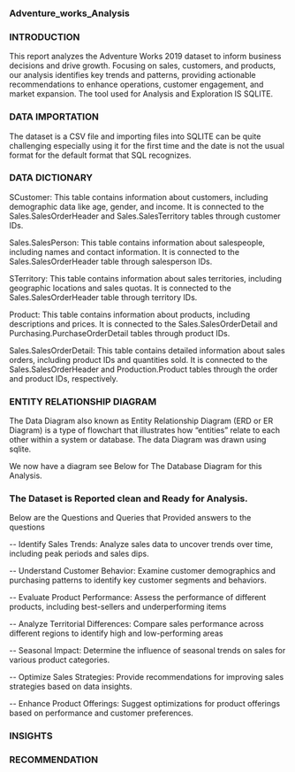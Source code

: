 ### Adventure_works_Analysis

### INTRODUCTION


This report analyzes the Adventure Works 2019 dataset to inform business decisions and drive growth. Focusing on sales, customers, and products, our analysis identifies key trends and patterns, providing actionable recommendations to enhance operations, customer engagement, and market expansion.
The tool used for Analysis and Exploration IS SQLITE.

### DATA IMPORTATION

The dataset is a CSV file and importing  files into SQLITE can be quite challenging especially using it for the first time and the date  is not the usual format for the default format that SQL recognizes.


### DATA DICTIONARY

SCustomer: This table contains information about customers, including demographic data like age, gender, and income. It is connected to the Sales.SalesOrderHeader and Sales.SalesTerritory tables through customer IDs.

Sales.SalesPerson: This table contains information about salespeople, including names and contact information. It is connected to the Sales.SalesOrderHeader table through salesperson IDs.

STerritory: This table contains information about sales territories, including geographic locations and sales quotas. It is connected to the Sales.SalesOrderHeader table through territory IDs.

Product: This table contains information about products, including descriptions and prices. It is connected to the Sales.SalesOrderDetail and Purchasing.PurchaseOrderDetail tables through product IDs.

Sales.SalesOrderDetail: This table contains detailed information about sales orders, including product IDs and quantities sold. It is connected to the Sales.SalesOrderHeader and Production.Product tables through the order and product IDs, respectively.


### ENTITY RELATIONSHIP DIAGRAM

The Data Diagram also known as Entity Relationship Diagram (ERD or ER Diagram) is a type of flowchart that illustrates how “entities” relate to each other within a system or database. The data Diagram was drawn using sqlite.

We now have a diagram see Below for The Database Diagram for this Analysis.

### The Dataset is Reported clean and Ready for Analysis.

Below are the Questions and Queries that Provided answers to the questions

-- Identify Sales Trends: Analyze sales data to uncover trends over time, including peak
periods and sales dips.

-- Understand Customer Behavior: Examine customer demographics and purchasing
patterns to identify key customer segments and behaviors.

-- Evaluate Product Performance: Assess the performance of different products,
including best-sellers and underperforming items

-- Analyze Territorial Differences: Compare sales performance across different regions
to identify high and low-performing areas

-- Seasonal Impact: Determine the influence of seasonal trends on sales for various
product categories.

-- Optimize Sales Strategies: Provide recommendations for improving sales strategies
based on data insights.

-- Enhance Product Offerings: Suggest optimizations for product offerings based on
performance and customer preferences.


### INSIGHTS













### RECOMMENDATION

 

 
 

 


